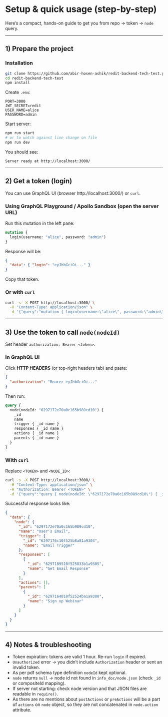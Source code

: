# Setup & quick usage (step-by-step)

Here’s a compact, hands-on guide to get you from repo → token → `node` query.

---

## 1) Prepare the project

###  Installation

```bash
git clone https://github.com/abir-hosen-ashik/redit-backend-tech-test.git
cd redit-backend-tech-test
npm install
```

Create `.env`:

```
PORT=3000
JWT_SECRET=redit
USER_NAME=alice
PASSWORD=admin
```


Start server:

```bash
npm run start
# or to watch against live change on file
npm run dev
```

You should see:

```
Server ready at http://localhost:3000/
```

---

## 2) Get a token (login)

You can use GraphQL UI (browser http://localhost:3000/) or `curl`.

### Using GraphQL Playground / Apollo Sandbox (open the server URL)

Run this mutation in the left pane:

```graphql
mutation {
  login(username: "alice", password: "admin")
}
```

Response will be:

```json
{
  "data": { "login": "eyJhbGciOi..." }
}
```

Copy that token.

### Or with `curl`

```bash
curl -s -X POST http://localhost:3000/ \
  -H "Content-Type: application/json" \
  -d '{"query":"mutation { login(username:\"alice\", password:\"admin\") }"}'
```

---

## 3) Use the token to call `node(nodeId)`

Set header `authorization: Bearer <token>`.

### In GraphQL UI

Click **HTTP HEADERS** (or top-right headers tab) and paste:

```json
{
  "authorization": "Bearer eyJhbGciOi..."
}
```

Then run:

```graphql
query {
  node(nodeId: "6297172e70a0c165b989cd10") {
    _id
    name
    trigger { _id name }
    responses { _id name }
    actions { _id name }
    parents { _id name }
  }
}
```

### With `curl`

Replace `<TOKEN>` and `<NODE_ID>`:

```bash
curl -s -X POST http://localhost:3000/ \
  -H "Content-Type: application/json" \
  -H "Authorization: Bearer <TOKEN>" \
  -d '{"query":"query { node(nodeId: \"6297172e70a0c165b989cd10\") { _id name trigger { _id name } responses { _id name } actions { _id name } parents { _id name } } }"}'
```

Successful response looks like:

```json
{
  "data": {
    "node": {
      "_id": "6297172e70a0c165b989cd10",
      "name": "User's Email",
      "trigger": {
        "_id": "6297176c10f525b8a81a9304",
        "name": "Email Trigger"
      },
      "responses": [
        {
          "_id": "6297189510f525833b1a9305",
          "name": "Get Email Response"
        }
      ],
      "actions": [],
      "parents": [
        {
          "_id": "6297164810f52524ba1a9300",
          "name": "Sign up Webinar"
        }
      ]
    }
  }
}
```

---

## 4) Notes & troubleshooting

* Token expiration: tokens are valid 1 hour. Re-run `login` if expired.
* `Unauthorized` error → you didn’t include `Authorization` header or sent an invalid token.
* As per pdf schema type definition `nodeId` kept optional.
* `node` returns `null` → node id not found in `info_doc/node.json` (check `_id` or compositeId mapping).
* If server not starting: check node version and that JSON files are readable in `require()`.
* As there are no mentions about `postActions` or `preActions` will be a part of `actions` on `node` object, so they are not concatenated in `node.action` attribute.

